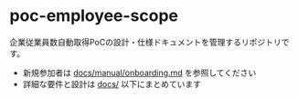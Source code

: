 # poc-employee-scope

企業従業員数自動取得PoCの設計・仕様ドキュメントを管理するリポジトリです。

- 新規参加者は [docs/manual/onboarding.md](docs/manual/onboarding.md) を参照してください
- 詳細な要件と設計は [docs/](docs) 以下にまとめています
